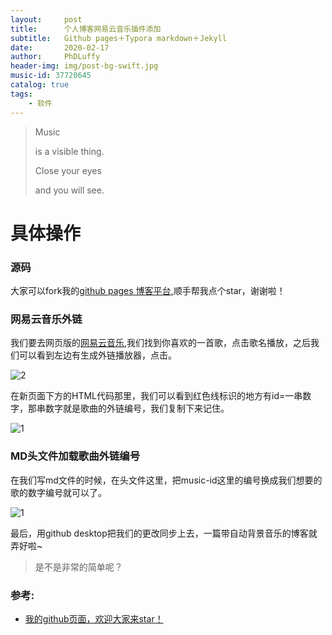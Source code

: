 ```yaml
---
layout:     post
title:      个人博客网易云音乐插件添加
subtitle:   Github pages＋Typora markdown＋Jekyll
date:       2020-02-17
author:     PhDLuffy
header-img: img/post-bg-swift.jpg
music-id: 37720645
catalog: true
tags:
    - 软件
---
```


> Music
>
> is a visible thing.
>
> Close your eyes
>
> and you will see.



# 具体操作

### 源码

大家可以fork我的[github pages 博客平台](https://github.com/PhDLuffy/PhDLuffy.github.io),顺手帮我点个star，谢谢啦！

### 网易云音乐外链

我们要去网页版的[网易云音乐](https://music.163.com/),我们找到你喜欢的一首歌，点击歌名播放，之后我们可以看到左边有生成外链播放器，点击。

![2](https://tva1.sinaimg.cn/large/0082zybpgy1gc00h0wpghj317c0te492.jpg)

在新页面下方的HTML代码那里，我们可以看到红色线标识的地方有id=一串数字，那串数字就是歌曲的外链编号，我们复制下来记住。

![1](https://tva1.sinaimg.cn/large/0082zybpgy1gc00nvv617j316c0u044c.jpg)

### MD头文件加载歌曲外链编号

在我们写md文件的时候，在头文件这里，把music-id这里的编号换成我们想要的歌的数字编号就可以了。

![1](https://tva1.sinaimg.cn/large/0082zybpgy1gc00s6vesvj30xw0gmwgt.jpg)

最后，用github desktop把我们的更改同步上去，一篇带自动背景音乐的博客就弄好啦~

>是不是非常的简单呢？



### 参考:

* [我的github页面，欢迎大家来star！](https://github.com/PhDLuffy/PhDLuffy.github.io)

